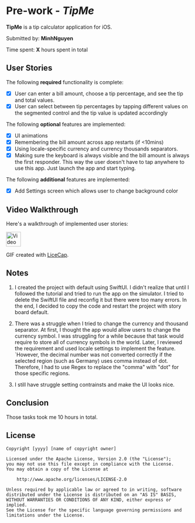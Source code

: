 # Pre-work - *TipMe*

**TipMe** is a tip calculator application for iOS.

Submitted by: **MinhNguyen**

Time spent: **X** hours spent in total

## User Stories

The following **required** functionality is complete:

* [x] User can enter a bill amount, choose a tip percentage, and see the tip and total values.
* [x] User can select between tip percentages by tapping different values on the segmented control and the tip value is updated accordingly

The following **optional** features are implemented:

* [x] UI animations
* [x] Remembering the bill amount across app restarts (if <10mins)
* [x] Using locale-specific currency and currency thousands separators.
* [x] Making sure the keyboard is always visible and the bill amount is always the first responder. This way the user doesn't have to tap anywhere to use this app. Just launch the app and start typing.

The following **additional** features are implemented:

- [x] Add Settings screen which allows user to change background color

## Video Walkthrough

Here's a walkthrough of implemented user stories:

<img src="https://i.imgur.com/KWBBztN.gifv" title='Video Walkthrough' alt='Video Walkthrough' width="40" height="40" />

GIF created with [LiceCap](http://www.cockos.com/licecap/).

## Notes

1. I created the project with default using SwiftUI. I didn't realize that until I followed the tutorial and tried to run the app on the simulator. I tried to
delete the SwiftUI file and reconfig it but there were too many errors. In the end, I decided to copy the code and restart the project with story board default.

2. There was a struggle when I tried to change the currency and thousand separator. At first, I thought the app would allow users to change the currency symbol.
I was struggling for a while because that task would require to store all of currency symbols in the world. Later, I reviewed the requirement and used locale settings to implement the feature.
`However, the decimal number was not converted correctly if the selected region (such as Germany) uses comma instead of dot. Therefore, I had to use Regex to replace the "comma" with "dot" for those specific regions.

3. I still have struggle setting contrainsts and make the UI looks nice.

## Conclusion
Those tasks took me 10 hours in total.

## License

    Copyright [yyyy] [name of copyright owner]

    Licensed under the Apache License, Version 2.0 (the "License");
    you may not use this file except in compliance with the License.
    You may obtain a copy of the License at

        http://www.apache.org/licenses/LICENSE-2.0

    Unless required by applicable law or agreed to in writing, software
    distributed under the License is distributed on an "AS IS" BASIS,
    WITHOUT WARRANTIES OR CONDITIONS OF ANY KIND, either express or implied.
    See the License for the specific language governing permissions and
    limitations under the License.
